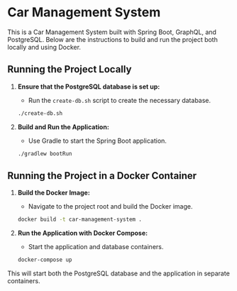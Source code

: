 # Car Management System

This is a Car Management System built with Spring Boot, GraphQL, and PostgreSQL. Below are the instructions to build and run the project both locally and using Docker.

## Running the Project Locally

1. **Ensure that the PostgreSQL database is set up:**

    - Run the `create-db.sh` script to create the necessary database.

   ```sh
   ./create-db.sh
   ```

2. **Build and Run the Application:**

    - Use Gradle to start the Spring Boot application.

   ```sh
   ./gradlew bootRun
   ```

## Running the Project in a Docker Container

1. **Build the Docker Image:**

    - Navigate to the project root and build the Docker image.

   ```sh
   docker build -t car-management-system .
   ```

2. **Run the Application with Docker Compose:**

    - Start the application and database containers.

   ```sh
   docker-compose up
   ```

This will start both the PostgreSQL database and the application in separate containers.

